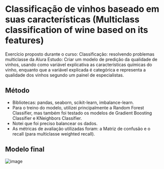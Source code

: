 # Classificação de vinhos baseado em suas características (Multiclass classification of wine based on its features)
Exercício proposto durante o curso: Classificação: resolvendo problemas multiclasse da Alura
Estudo: Criar um modelo de predição da qualidade de vinhos, usando como variável explicativa as características químicas do vinho, enquanto que a variável explicada é categórica e representa a qualidade dos vinhos segundo um painel de especialistas.

## Método
* Bibliotecas: pandas, seaborn, scikit-learn, imbalance-learn.
* Para o treino do modelo, utilizei principalmente a Random Forest Classifier, mas também foi testado os modelos de Gradient Boosting Classifier e KNeighbors Classifier.
* Notei que foi preciso balancear os dados.
* As métricas de avaliação utilizadas foram: a Matriz de confusão e o recall (para multiclasse weighted recall).

## Modelo final
![image](https://github.com/MotiMortal/Multiclass-classification-case-wine/assets/126615931/37bdf3cc-1a21-4ec8-add2-ed5d23a1a67b)
